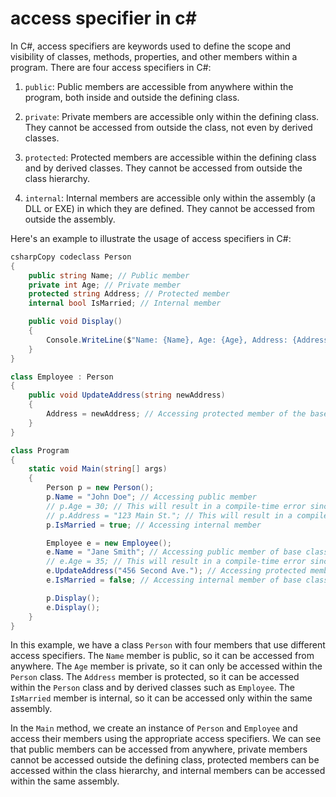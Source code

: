 # access specifier in c#

In C#, access specifiers are keywords used to define the scope and visibility of classes, methods, properties, and other members within a program. There are four access specifiers in C#:

1. `public`: Public members are accessible from anywhere within the program, both inside and outside the defining class.
    
2. `private`: Private members are accessible only within the defining class. They cannot be accessed from outside the class, not even by derived classes.
    
3. `protected`: Protected members are accessible within the defining class and by derived classes. They cannot be accessed from outside the class hierarchy.
    
4. `internal`: Internal members are accessible only within the assembly (a DLL or EXE) in which they are defined. They cannot be accessed from outside the assembly.
    

Here's an example to illustrate the usage of access specifiers in C#:

```csharp
csharpCopy codeclass Person
{
    public string Name; // Public member
    private int Age; // Private member
    protected string Address; // Protected member
    internal bool IsMarried; // Internal member

    public void Display()
    {
        Console.WriteLine($"Name: {Name}, Age: {Age}, Address: {Address}, IsMarried: {IsMarried}");
    }
}

class Employee : Person
{
    public void UpdateAddress(string newAddress)
    {
        Address = newAddress; // Accessing protected member of the base class
    }
}

class Program
{
    static void Main(string[] args)
    {
        Person p = new Person();
        p.Name = "John Doe"; // Accessing public member
        // p.Age = 30; // This will result in a compile-time error since Age is a private member
        // p.Address = "123 Main St."; // This will result in a compile-time error since Address is a protected member
        p.IsMarried = true; // Accessing internal member

        Employee e = new Employee();
        e.Name = "Jane Smith"; // Accessing public member of base class
        // e.Age = 35; // This will result in a compile-time error since Age is a private member of the base class
        e.UpdateAddress("456 Second Ave."); // Accessing protected member of base class through derived class
        e.IsMarried = false; // Accessing internal member of base class through derived class

        p.Display();
        e.Display();
    }
}
```

In this example, we have a class `Person` with four members that use different access specifiers. The `Name` member is public, so it can be accessed from anywhere. The `Age` member is private, so it can only be accessed within the `Person` class. The `Address` member is protected, so it can be accessed within the `Person` class and by derived classes such as `Employee`. The `IsMarried` member is internal, so it can be accessed only within the same assembly.

In the `Main` method, we create an instance of `Person` and `Employee` and access their members using the appropriate access specifiers. We can see that public members can be accessed from anywhere, private members cannot be accessed outside the defining class, protected members can be accessed within the class hierarchy, and internal members can be accessed within the same assembly.
